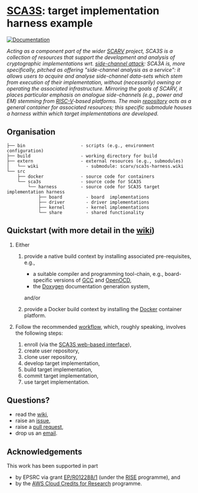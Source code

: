 # [SCA3S](https://github.com/scarv/sca3s): target implementation harness example

<!--- -------------------------------------------------------------------- --->

[![Documentation](https://codedocs.xyz/scarv/sca3s-harness.svg)](https://codedocs.xyz/scarv/sca3s-harness)

<!--- -------------------------------------------------------------------- --->

*Acting as a component part of the wider
[SCARV](https://www.scarv.org)
project,
SCA3S is a collection of resources that support the development 
and analysis of cryptographic implementations wrt.
[side-channel attack](https://en.wikipedia.org/wiki/Side-channel_attack):
SCA3A is, more specifically, pitched as offering
"side-channel analysis as a service":
it allows users to acquire and analyse side-channel data-sets which stem 
from execution of their implementation, without (necessarily) owning or 
operating the associated infrastructure.
Mirroring the goals of SCARV, it places particular emphasis on analogue 
side-channels (e.g., power and EM) stemming from
[RISC-V](https://riscv.org)-based
platforms.
The main
[repository](https://github.com/scarv/sca3s)
acts as a general container for associated resources;
this specific submodule houses
a harness within which target implementations are developed.*

<!--- -------------------------------------------------------------------- --->

## Organisation

```
├── bin                     - scripts (e.g., environment configuration)
├── build                   - working directory for build
├── extern                  - external resources (e.g., submodules)
│   └── wiki                  - submodule: scarv/sca3s-harness.wiki
└── src
    ├── docker              - source code for containers
    └── sca3s               - source code for SCA3S
        └── harness         - source code for SCA3S target implementation harness
            ├── board         - board  implementations
            ├── driver        - driver implementations
            ├── kernel        - kernel implementations
            └── share         - shared functionality
```

<!--- -------------------------------------------------------------------- --->

## Quickstart (with more detail in the [wiki](https://github.com/scarv/sca3s-harness/wiki))

1. Either

   1. provide a native build context by installing 
      associated pre-requisites, e.g.,

      - a suitable
        compiler 
        and 
        programming 
        tool-chain,
        e.g., board-specific versions of
        [GCC](https://gcc.gnu.org)
        and
        [OpenOCD](http://openocd.org),
      - the
        [Doxygen](http://www.doxygen.nl)
        documentation generation system,

      and/or

   2. provide a Docker build context by installing 
      the 
      [Docker](https://www.docker.com)
      container platform.

2. Follow the recommended
   [workflow](https://github.com/scarv/sca3s-harness/wiki/Workflow),
   which, roughly speaking, involves the following steps:

   1. enroll (via the [SCA3S web-based interface](https://sca3s.scarv.org)),
   2. create user repository,
   3. clone  user repository,
   4. develop target implementation,
   5. build   target implementation,
   6. commit  target implementation,
   7. use     target implementation.

<!--- -------------------------------------------------------------------- --->

## Questions?

- read the
  [wiki](https://github.com/scarv/sca3s-harness/wiki),
- raise an
  [issue](https://github.com/scarv/sca3s-harness/issues),
- raise a
  [pull request](https://github.com/scarv/sca3s-harness/pulls),
- drop us an 
  [email](mailto:sca3s@scarv.org).

<!--- -------------------------------------------------------------------- --->

## Acknowledgements

This work has been supported in part 

- by EPSRC via grant 
  [EP/R012288/1](https://gow.epsrc.ukri.org/NGBOViewGrant.aspx?GrantRef=EP/R012288/1) (under the [RISE](https://www.ukrise.org) programme), 
  and 
- by the
  [AWS Cloud Credits for Research](https://aws.amazon.com/research-credits)
  programme.

<!--- -------------------------------------------------------------------- --->
